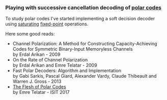 
### Playing with successive cancellation decoding of [polar codes](https://en.wikipedia.org/wiki/Polar_code_(coding_theory))

To study polar codes I've started implementing a soft decision decoder using [saturating](https://en.wikipedia.org/wiki/Saturation_arithmetic) [fixed-point](https://en.wikipedia.org/wiki/Fixed-point_arithmetic) operations.

Here some good reads:
* Channel Polarization: A Method for Constructing Capacity-Achieving Codes for Symmetric Binary-Input Memoryless Channels  
by Erdal Arikan - 2009
* On the Rate of Channel Polarization  
by Erdal Arikan and Emre Telatar - 2009
* Fast Polar Decoders: Algorithm and Implementation  
by Gabi Sarkis, Pascal Giard, Alexander Vardy, Claude Thibeault and Warren J. Gross - 2013
* [The Flesh of Polar Codes](https://youtu.be/VhyoZSB9g0w)  
by Emre Telatar - ISIT 2017


